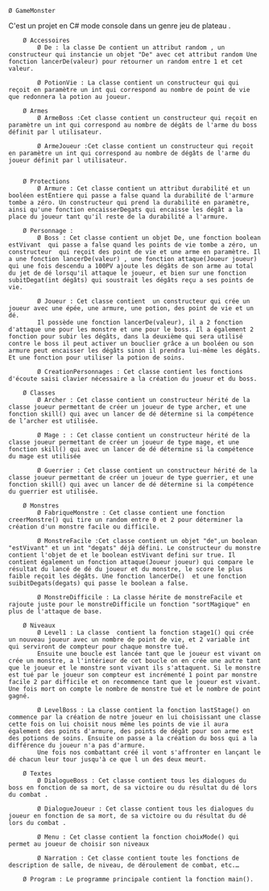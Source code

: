 
	Ø GameMonster 
C'est un projet en C# mode console dans un genre jeu de plateau .

		Ø Accessoires
			Ø De : la classe De contient un attribut random , un constructeur qui instancie un objet "De" avec cet attribut random Une fonction lancerDe(valeur) pour retourner un random entre 1 et cet valeur.
			
			Ø PotionVie : La classe contient un constructeur qui qui reçoit en paramètre un int qui correspond au nombre de point de vie que redonnera la potion au joueur.
			
		Ø Armes
			Ø ArmeBoss :Cet classe contient un constructeur qui reçoit en paramètre un int qui correspond au nombre de dégâts de l'arme du boss définit par l utilisateur.
			
			Ø ArmeJoueur :Cet classe contient un constructeur qui reçoit en paramètre un int qui correspond au nombre de dégâts de l'arme du joueur définit par l utilisateur.
			
	
		Ø Protections
			Ø Armure : Cet classe contient un attribut durabilité et un booléen estEntiere qui passe a false quand la durabilité de l'armure tombe a zéro. Un constructeur qui prend la durabilité en paramètre, ainsi qu'une fonction encaisserDegats qui encaisse les dégât a la place du joueur tant qu'il reste de la durabilité a l'armure.
	
		Ø Personnage :
			Ø Boss : Cet classe contient un objet De, une fonction boolean estVivant  qui passe a false quand les points de vie tombe a zéro, un constructeur  qui reçoit des point de vie et une arme en paramètre. Il a une fonction lancerDe(valeur) , une fonction attaque(Joueur joueur) qui une fois descendu a 100PV ajoute les dégâts de son arme au total du jet de dé lorsqu'il attaque le joueur, et bien sur une fonction subitDegat(int dégâts) qui soustrait les dégâts reçu a ses points de vie.
			
			Ø Joueur : Cet classe contient  un constructeur qui crée un joueur avec une épée, une armure, une potion, des point de vie et un dé.
			Il possède une fonction lancerDe(valeur), il a 2 fonction d'attaque une pour les monstre et une pour le boss. Il a également 2 fonction pour subir les dégâts, dans la deuxième qui sera utilisé contre le boss il peut activer un bouclier grâce a un booléen ou son armure peut encaisser les dégâts sinon il prendra lui-même les dégâts. Et une fonction pour utiliser la potion de soins.
			
			Ø CreationPersonnages : Cet classe contient les fonctions d'écoute saisi clavier nécessaire a la création du joueur et du boss.
	
		Ø Classes
			Ø Archer : Cet classe contient un constructeur hérité de la classe joueur permettant de créer un joueur de type archer, et une fonction skill() qui avec un lancer de dé détermine si la compétence de l’archer est utilisée.
			
			Ø Mage : : Cet classe contient un constructeur hérité de la classe joueur permettant de créer un joueur de type mage, et une fonction skill() qui avec un lancer de dé détermine si la compétence du mage est utilisée
			
			Ø Guerrier : Cet classe contient un constructeur hérité de la classe joueur permettant de créer un joueur de type guerrier, et une fonction skill() qui avec un lancer de dé détermine si la compétence du guerrier est utilisée.
			
		Ø Monstres
			Ø FabriqueMonstre : Cet classe contient une fonction creerMonstre() qui tire un random entre 0 et 2 pour déterminer la création d'un monstre facile ou difficile.
			
			Ø MonstreFacile :Cet classe contient un objet "de",un boolean "estVivant" et un int "degats" déjà défini. Le constructeur du monstre contient l'objet de et le boolean estVivant defini sur true. Il contient également un fonction attaque(Joueur joueur) qui compare le résultat du lancé de dé du joueur et du monstre, le score le plus faible reçoit les dégâts. Une fonction lancerDe()  et une fonction suibitDegats(degats) qui passe le boolean a false.  
			
			Ø MonstreDifficile : La classe hérite de monstreFacile et rajoute juste pour le monstreDifficile un fonction "sortMagique" en plus de l'attaque de base.  
			
		Ø Niveaux
			Ø Level1 : La classe  contient la fonction stage1() qui crée un nouveau joueur avec un nombre de point de vie, et 2 variable int qui serviront de compteur pour chaque monstre tué.
			Ensuite une boucle est lancée tant que le joueur est vivant on crée un monstre, a l'intérieur de cet boucle on en crée une autre tant que le joueur et le monstre sont vivant ils s'attaquent. Si le monstre est tué par le joueur son compteur est incrémenté 1 point par monstre facile 2 par difficile et on recommence tant que le joueur est vivant. Une fois mort on compte le nombre de monstre tué et le nombre de point gagné.
			
			Ø LevelBoss : La classe contient la fonction lastStage() on commence par la création de notre joueur en lui choisissant une classe cette fois on lui choisit nous même les points de vie il aura également des points d'armure, des points de dégât pour son arme est des potions de soins. Ensuite on passe a la création du boss qui a la différence du joueur n'a pas d'armure.
			Une fois nos combattant créé il vont s'affronter en lançant le dé chacun leur tour jusqu'à ce que l un des deux meurt.
			
		Ø Textes
			Ø DialogueBoss : Cet classe contient tous les dialogues du boss en fonction de sa mort, de sa victoire ou du résultat du dé lors du combat .
			
			Ø DialogueJoueur : Cet classe contient tous les dialogues du joueur en fonction de sa mort, de sa victoire ou du résultat du dé lors du combat .
			
			Ø Menu : Cet classe contient la fonction choixMode() qui permet au joueur de choisir son niveaux
			
			Ø Narration : Cet classe contient toute les fonctions de description de salle, de niveau, de déroulement de combat, etc.…
			
		Ø Program : Le programme principale contient la fonction main().
